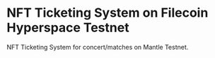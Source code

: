 # NFT Ticketing System on Filecoin Hyperspace Testnet

NFT Ticketing System for concert/matches on Mantle Testnet.
